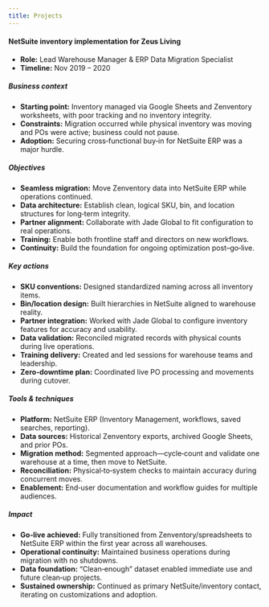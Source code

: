 ```yaml
---
title: Projects
---
```

#### NetSuite inventory implementation for Zeus Living

- **Role:** Lead Warehouse Manager & ERP Data Migration Specialist  
- **Timeline:** Nov 2019 – 2020

##### Business context
- **Starting point:** Inventory managed via Google Sheets and Zenventory worksheets, with poor tracking and no inventory integrity.
- **Constraints:** Migration occurred while physical inventory was moving and POs were active; business could not pause.
- **Adoption:** Securing cross‑functional buy‑in for NetSuite ERP was a major hurdle.

##### Objectives
- **Seamless migration:** Move Zenventory data into NetSuite ERP while operations continued.
- **Data architecture:** Establish clean, logical SKU, bin, and location structures for long‑term integrity.
- **Partner alignment:** Collaborate with Jade Global to fit configuration to real operations.
- **Training:** Enable both frontline staff and directors on new workflows.
- **Continuity:** Build the foundation for ongoing optimization post–go‑live.

##### Key actions
- **SKU conventions:** Designed standardized naming across all inventory items.
- **Bin/location design:** Built hierarchies in NetSuite aligned to warehouse reality.
- **Partner integration:** Worked with Jade Global to configure inventory features for accuracy and usability.
- **Data validation:** Reconciled migrated records with physical counts during live operations.
- **Training delivery:** Created and led sessions for warehouse teams and leadership.
- **Zero‑downtime plan:** Coordinated live PO processing and movements during cutover.

##### Tools & techniques
- **Platform:** NetSuite ERP (Inventory Management, workflows, saved searches, reporting).
- **Data sources:** Historical Zenventory exports, archived Google Sheets, and prior POs.
- **Migration method:** Segmented approach—cycle‑count and validate one warehouse at a time, then move to NetSuite.
- **Reconciliation:** Physical‑to‑system checks to maintain accuracy during concurrent moves.
- **Enablement:** End‑user documentation and workflow guides for multiple audiences.

##### Impact
- **Go‑live achieved:** Fully transitioned from Zenventory/spreadsheets to NetSuite ERP within the first year across all warehouses.
- **Operational continuity:** Maintained business operations during migration with no shutdowns.
- **Data foundation:** “Clean‑enough” dataset enabled immediate use and future clean‑up projects.
- **Sustained ownership:** Continued as primary NetSuite/inventory contact, iterating on customizations and adoption.